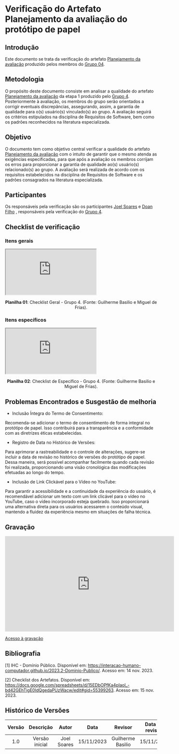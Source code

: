 # **Verificação do Artefato Planejamento da avaliação do protótipo de papel**

## **Introdução**

Este documento se trata da verificação do artefato [Planejamento da avaliação](https://interacao-humano-computador.github.io/2023.2-Dominio-Publico/design_avalaiacao_desenvolvimento/nivel2/prototipo_de_papel/planejamento_avaliacao/) produzido pelos membros do [Grupo 04](https://interacao-humano-computador.github.io/2023.2-Dominio-Publico/).

## **Metodologia**

O propósito deste documento consiste em analisar a qualidade do artefato [Planejamento da avaliação](https://interacao-humano-computador.github.io/2023.2-Dominio-Publico/design_avalaiacao_desenvolvimento/nivel2/prototipo_de_papel/planejamento_avaliacao/) da etapa 1 produzido pelo [Grupo 4](https://interacao-humano-computador.github.io/2023.2-Dominio-Publico/). Posteriormente à avaliação, os membros do grupo serão orientados a corrigir eventuais discrepâncias, assegurando, assim, a garantia de qualidade para o(s) usuário(s) vinculado(s) ao grupo. A avaliação seguirá os critérios estipulados na disciplina de Requisitos de Software, bem como os padrões reconhecidos na literatura especializada.
## **Objetivo**

O documento tem como objetivo central verificar a qualidade do artefato [Planejamento da avaliação](https://interacao-humano-computador.github.io/2023.2-Dominio-Publico/design_avalaiacao_desenvolvimento/nivel2/prototipo_de_papel/planejamento_avaliacao/) com o intuito de garantir que o mesmo atenda as exigências especificadas, para que após a avaliação os membros corrijam os erros para proporcionar a garantia de qualidade ao(s) usuário(s) relacionado(s) ao grupo. A avaliação será realizada de acordo com os requisitos estabelecidos na disciplina de Requisitos de Software e os padrões consagrados na literatura especializada.

## **Participantes**

Os responsáveis pela verificação são os participantes [Joel Soares](https://github.com/JoelSRangel) e [Doan Filho](https://github.com/FilhoDoan) , responsáveis pela verificação do [Grupo 4](https://interacao-humano-computador.github.io/2023.2-Dominio-Publico/).

## **Checklist de verificação**

### **Itens gerais**

<iframe src="https://docs.google.com/spreadsheets/d/e/2PACX-1vTxfrrxgyZOXDyq68vXISPax2NcU2-zty8QK8Ifkw2p09msqwXWRCXunjfUFhyBddQ3cmPvgMVUnZsY/pubhtml?gid=1116072950&amp;single=true&amp;widget=true&amp;headers=false"></iframe>

<div align="center">
<p> <b>Planilha 01</b>: Checklist Geral - Grupo 4. (Fonte: Guilherme Basilio e Miguel de Frias). </p>
</div>

### **Itens específicos**

<iframe src="https://docs.google.com/spreadsheets/d/e/2PACX-1vTxfrrxgyZOXDyq68vXISPax2NcU2-zty8QK8Ifkw2p09msqwXWRCXunjfUFhyBddQ3cmPvgMVUnZsY/pubhtml?gid=313439466&amp;single=true&amp;widget=true&amp;headers=false"></iframe>

<div align="center">
<p> <b>Planilha 02</b>: Checklist de Específico - Grupo 4. (Fonte: Guilherme Basilio e Miguel de Frias). </p>
</div>


## **Problemas Encontrados e Susgestão de melhoria**

- Inclusão Íntegra do Termo de Consentimento:

Recomenda-se adicionar o termo de consentimento de forma integral no protótipo de papel. Isso contribuirá para a transparência e a conformidade com as diretrizes éticas estabelecidas.

- Registro de Data no Histórico de Versões:

Para aprimorar a rastreabilidade e o controle de alterações, sugere-se incluir a data de revisão no histórico de versões do protótipo de papel. Dessa maneira, será possível acompanhar facilmente quando cada revisão foi realizada, proporcionando uma visão cronológica das modificações efetuadas ao longo do tempo.

- Inclusão de Link Clickável para o Vídeo no YouTube:

Para garantir a acessibilidade e a continuidade da experiência do usuário, é recomendável adicionar um texto com um link clicável para o vídeo no YouTube, caso o vídeo incorporado esteja quebrado. Isso proporcionará uma alternativa direta para os usuários acessarem o conteúdo visual, mantendo a fluidez da experiência mesmo em situações de falha técnica.

## **Gravação**

<iframe width="560" height="315" src="https://youtu.be/rmQbkuy4D2o" title="YouTube video player" frameborder="0" allow="accelerometer; autoplay; clipboard-write; encrypted-media; gyroscope; picture-in-picture; web-share" allowfullscreen></iframe>

<a href="https://youtu.be/rmQbkuy4D2o" target="_blank">Acesso à gravação</a>


## **Bibliografia**

[1] IHC - Domínio Público. Disponível em: <https://interacao-humano-computador.github.io/2023.2-Dominio-Publico/>. Acesso em: 14 nov. 2023.

[2] Checklist dos Artefatos. Disponível em: <https://docs.google.com/spreadsheets/d/15EDbOPfKa4pIaol_-bd42GEhTigE0IdQgedaPUzWacw/edit#gid=55399263>. Acesso em: 15 nov. 2023.

## **Histórico de Versões**

| Versão |          Descrição              |     Autor      |      Data      |   Revisor     |    Data de revisão    |  
|:------:|:-------------------------------:|:--------------:|:--------------:|:-------------:|:---------------------:|
|  1.0   | Versão inicial |  Joel Soares   |   15/11/2023   |  Guilherme Basilio  |   15/11/2023   |